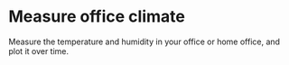 # Measure office climate

Measure the temperature and humidity in your office or home office, and plot it over time.
